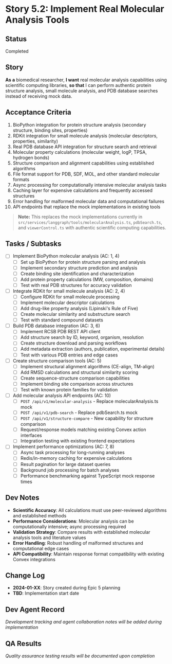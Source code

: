 # Story 5.2: Implement Real Molecular Analysis Tools

## Status
Completed

## Story
**As a** biomedical researcher,
**I want** real molecular analysis capabilities using scientific computing libraries,
**so that** I can perform authentic protein structure analysis, small molecule analysis, and PDB database searches instead of receiving mock data.

## Acceptance Criteria
1. BioPython integration for protein structure analysis (secondary structure, binding sites, properties)
2. RDKit integration for small molecule analysis (molecular descriptors, properties, similarity)
3. Real PDB database API integration for structure search and retrieval
4. Molecular property calculations (molecular weight, logP, TPSA, hydrogen bonds)
5. Structure comparison and alignment capabilities using established algorithms
6. File format support for PDB, SDF, MOL, and other standard molecular formats
7. Async processing for computationally intensive molecular analysis tasks
8. Caching layer for expensive calculations and frequently accessed structures
9. Error handling for malformed molecular data and computational failures
10. API endpoints that replace the mock implementations in existing tools

> **Note:** This replaces the mock implementations currently in `src/services/langgraph/tools/molecularAnalysis.ts`, `pdbSearch.ts`, and `viewerControl.ts` with authentic scientific computing capabilities.

## Tasks / Subtasks
- [ ] Implement BioPython molecular analysis (AC: 1, 4)
  - [ ] Set up BioPython for protein structure parsing and analysis
  - [ ] Implement secondary structure prediction and analysis
  - [ ] Create binding site identification and characterization
  - [ ] Add protein property calculations (MW, composition, domains)
  - [ ] Test with real PDB structures for accuracy validation

- [ ] Integrate RDKit for small molecule analysis (AC: 2, 4)
  - [ ] Configure RDKit for small molecule processing
  - [ ] Implement molecular descriptor calculations
  - [ ] Add drug-like property analysis (Lipinski's Rule of Five)
  - [ ] Create molecular similarity and substructure search
  - [ ] Test with standard compound datasets

- [ ] Build PDB database integration (AC: 3, 6)
  - [ ] Implement RCSB PDB REST API client
  - [ ] Add structure search by ID, keyword, organism, resolution
  - [ ] Create structure download and parsing workflows
  - [ ] Add metadata extraction (authors, publication, experimental details)
  - [ ] Test with various PDB entries and edge cases

- [ ] Create structure comparison tools (AC: 5)
  - [ ] Implement structural alignment algorithms (CE-align, TM-align)
  - [ ] Add RMSD calculations and structural similarity scoring
  - [ ] Create sequence-structure comparison capabilities
  - [ ] Implement binding site comparison across structures
  - [ ] Test with known protein families for validation

- [ ] Add molecular analysis API endpoints (AC: 10)
  - [ ] `POST /api/v1/molecular-analysis` - Replace molecularAnalysis.ts mock
  - [ ] `POST /api/v1/pdb-search` - Replace pdbSearch.ts mock  
  - [ ] `POST /api/v1/structure-compare` - New capability for structure comparison
  - [ ] Request/response models matching existing Convex action interfaces
  - [ ] Integration testing with existing frontend expectations

- [ ] Implement performance optimizations (AC: 7, 8)
  - [ ] Async task processing for long-running analyses
  - [ ] Redis/in-memory caching for expensive calculations
  - [ ] Result pagination for large dataset queries
  - [ ] Background job processing for batch analyses
  - [ ] Performance benchmarking against TypeScript mock response times

## Dev Notes
- **Scientific Accuracy**: All calculations must use peer-reviewed algorithms and established methods
- **Performance Considerations**: Molecular analysis can be computationally intensive; async processing required
- **Validation Strategy**: Compare results with established molecular analysis tools and literature values
- **Error Handling**: Robust handling of malformed structures and computational edge cases
- **API Compatibility**: Maintain response format compatibility with existing Convex integrations

## Change Log
- **2024-01-XX**: Story created during Epic 5 planning
- **TBD**: Implementation start date

## Dev Agent Record
*Development tracking and agent collaboration notes will be added during implementation*

## QA Results
*Quality assurance testing results will be documented upon completion*